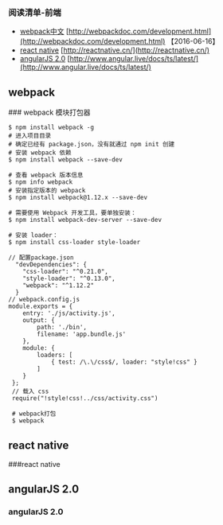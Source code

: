 
### 阅读清单-前端
 - [webpack中文](#webpack) [http://webpackdoc.com/development.html](http://webpackdoc.com/development.html) 【2016-06-16】
 - [react native](#react_native)  [http://reactnative.cn/](http://reactnative.cn/)
 - [angularJS 2.0](#angularjs_2.0)  [http://www.angular.live/docs/ts/latest/](http://www.angular.live/docs/ts/latest/)

<h2 id="webpack">webpack</h2>
### webpack 模块打包器

    $ npm install webpack -g
    # 进入项目目录
    # 确定已经有 package.json，没有就通过 npm init 创建
    # 安装 webpack 依赖
    $ npm install webpack --save-dev

    # 查看 webpack 版本信息
    $ npm info webpack
    # 安装指定版本的 webpack
    $ npm install webpack@1.12.x --save-dev

    # 需要使用 Webpack 开发工具，要单独安装：
    $ npm install webpack-dev-server --save-dev

    # 安装 loader：
    $ npm install css-loader style-loader

    // 配置package.json
      "devDependencies": {
        "css-loader": "^0.21.0",
        "style-loader": "^0.13.0",
        "webpack": "^1.12.2"
      }
    // webpack.config.js
    module.exports = {
        entry: './js/activity.js',
        output: {
            path: './bin',
            filename: 'app.bundle.js'
        },
        module: {
            loaders: [
                { test: /\.\/css$/, loader: "style!css" }
            ]
        }
     };
     // 载入 css
     require("!style!css!../css/activity.css")
     
     # webpack打包
     $ webpack

<h2 id="react_native">react native</h2>

###react native 





<h2 id="angularjs_2.0">angularJS 2.0</h2>

### angularJS 2.0



